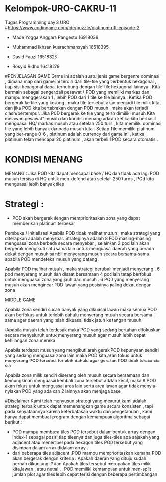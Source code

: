 # Kelompok-URO-CAKRU-11
Tugas Programming day 3 URO
#https://www.codingame.com/ide/puzzle/platinum-rift-episode-2

- Made Yogga Anggara Pangestu 16918038 

- Muhammad Ikhsan Kusrachmansyah 16518395

- David Fauzi 16518323

- Rosyid Ridho 16418279

#PENJELASAN GAME
Game ini adalah suatu jenis game bergenre dominasi , dimana map dari game ini terdiri dari tile-tile yang berbentuk hexagonal 
, tiap sisi hexagonal dapat terhubung dengan tile-tile hexagonal lainnya . Kita bermain sebagai pengendali pesawat \ POD yang 
memiliki markas dan mampu menggerakan 1 / lebih POD dari 1 tile ke tile lainnya . Ketika POD bergerak ke tile yang kosong ,
maka tile tersebut akan menjadi tile milik kita, dan jika POD kita bertabrakan dengan POD musuh , maka akan terjadi clash/bertempur. 
Jika POD bergerak ke tile yang telah dimiliki musuh Kita melawan pesawat" musuh dan kondisi menang adalah ketika kita berhasil menguasai 
HQ/ markas musuh atau setelah 250 turn , kita memiliki dominasi tile yang lebih banyak daripada musuh kita . Setiap Tile memiliki platinum
yang ber-range 0-6 , platinum adalah currency dari game ini , ketika platinum telah mencapai 20 platinum , akan terbeli 1 POD secara
otomatis .
# KONDISI MENANG
MENANG : Jika POD kita dapat mencapai base / HQ dan tidak ada lagi POD musuh tersisa di HQ untuk men-defend atau setelah 250 turns , POd kita menguasai lebih banyak tiles

# Strategi :
- POD akan bergerak dengan memprioritaskan zona yang dapat memberikan platinum terbesar

Pembuka / Initialisasi
 Apabila POD tidak melihat musuh , maka strategi yang diterapkan adalah menyebar. Strateginya adalah 8 POD masing-masing      menguasai zona berbeda secara menyebar , selainkan 2 pod lain akan bergerak mengikuti satu sama lain untuk menguasai daerah yang berada dekat dengan musuh sambil menyerang musuh secara bersama-sama apabila POD mendeteksi musuh yang datang .
 
 Apabila POD melihat musuh , maka strategi berubah menjadi menyerang . 6 pod menyerang musuh dan disaat bersamaan 4 pod lain tetap berfokus untuk menguasai zona yang jauh dari musuh . 6 POD yang menyerang musuh akan mengincar POD lawan yang posisinya paling dekat dengan zona 

 
 MIDDLE GAME 

  Apabila zona sendiri sudah banyak yang dikuasai lawan maka semua POD akan berfokus untuk terlebih dahulu menyerang musuh secara bersama -sama agar daerah yang telah dikuasai tidak jatuh ke tangan musuh 
  
  :Apabila musuh telah terdesak maka POD yang sedang bertahan difokuskan secara menyeluruh untuk menyerang musuh agar musuh lebih cepat kehilangan zona mereka 
  
 Apabila terdapat musuh yang mengikuti arah gerak POD kepunyaan sendiri yang sedang menguasai zona lain maka POD kita akan fokus untuk menyerang POD tersebut terlebih dahulu agar gerakan POD tidak terasa sia-sia
  
   Apabila zona milik sendiri diserang oleh musuh secara bersamaan dan kemungkinan menguasai kembali zona tersebut adalah kecil, maka 8 POD akan fokus untuk menguasai area lain serta area lawan agar tidak menyia-nyiakan POD yang ada dan 2 lainnya akan menjaga base 


#Disclaimer
Kami telah menyusun strategi yang menurut kami adalah strategi terbaik untuk dapat memenangkan game secara konsisten , tapi pada kenyataannya karena keterbatasan waktu dan pengetahuan , kami hanya dapat membuat program dengan kemampuan algoritma sebagai berikut :
- POD mampu membaca tiles POD tersebut dalam bentuk array dengan index-1 sebagai posisi tiap tilesnya dan juga tiles-tiles apa sajakah yang adjacent atau menempel pada hexagon tiles POD tersebut yang disimpan dalam array didalam array .
- dari beberapa tiles adjacent ,POD mampu memprioritaskan kemana POD akan bergerak dengan kriteria : Apakah daerah yang dituju sudah pernah dikunjungi ? dan Apakah tiles tersebut merupakan tiles milik kita,lawan , atau netral . 
-POD memiliki kemampuan untuk men-split jumlah plot agar tiles lebih cepat terisi dengan beberapa pertimbangan


